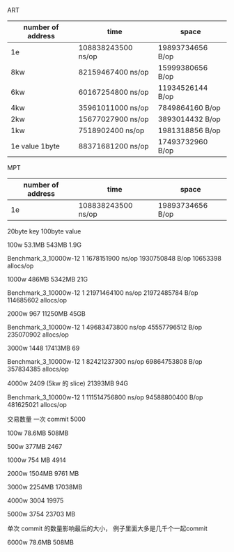 

ART  

|  number of address |  time    | space  |
| ----  |  ----           | ---- |
| 1e    | 108838243500 ns/op | 19893734656 B/op  |
| 8kw   | 82159467400 ns/op	 | 15999380656 B/op  |
| 6kw   | 60167254800 ns/op	 | 11934526144 B/op  |
| 4kw   | 35961011000 ns/op	 | 7849864160 B/op   |
| 2kw   | 15677027900 ns/op	 | 3893014432 B/op   |
| 1kw   | 7518902400 ns/op	 | 1981318856 B/op   |
| 1e value 1byte   | 88371681200 ns/op	 | 17493732960 B/op   |


MPT

|  number of address |  time    | space  |
| ----  |  ----           | ---- |
| 1e    | 108838243500 ns/op | 19893734656 B/op  |



20byte key   100byte value   

100w        53.1MB  543MB   1.9G

Benchmark_3_10000w-12    	       1	1678151900 ns/op	1930750848 B/op	10653398 allocs/op

1000w       486MB   5342MB  21G

Benchmark_3_10000w-12    	       1	21971464100 ns/op	21972485784 B/op	114685602 allocs/op

2000w       967     11250MB  45GB        

Benchmark_3_10000w-12    	       1	49683473800 ns/op	45557796512 B/op	235070902 allocs/op

3000w       1448  17413MB   69

Benchmark_3_10000w-12    	       1	82421237300 ns/op	69864753808 B/op	357834385 allocs/op


4000w    2409 (5kw 的 slice)  21393MB   94G

Benchmark_3_10000w-12    	       1	111514756800 ns/op	94588800400 B/op	481625021 allocs/op



交易数量  一次 commit 5000

100w   78.6MB   508MB

500w   377MB   2467

1000w   754 MB   4914 

2000w   1504MB   9761 MB

3000w   2254MB   17038MB

4000w   3004    19975

5000w   3754   23703 MB


单次 commit 的数量影响最后的大小， 例子里面大多是几千个一起commit



6000w   78.6MB   508MB





